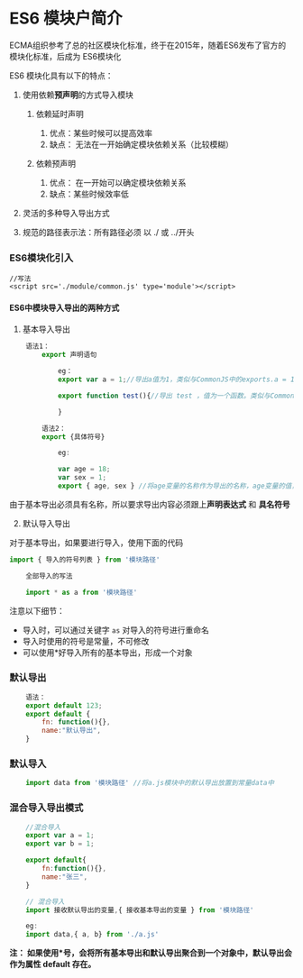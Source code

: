 # ES6 模块户简介

ECMA组织参考了总的社区模块化标准，终于在2015年，随着ES6发布了官方的模块化标准，后成为 ES6模块化

ES6 模块化具有以下的特点：

1. 使用依赖**预声明**的方式导入模块
    1. 依赖延时声明
        1. 优点：某些时候可以提高效率
        2. 缺点： 无法在一开始确定模块依赖关系（比较模糊）

    2. 依赖预声明
        1. 优点： 在一开始可以确定模块依赖关系
        2. 缺点：某些时候效率低

2. 灵活的多种导入导出方式
3. 规范的路径表示法：所有路径必须 以 ./ 或 ../开头

### ES6模块化引入

    //写法
    <script src='./module/common.js' type='module'></script>

#### ES6中模块导入导出的两种方式

1. 基本导入导出

```js
    语法1：
        export 声明语句

            eg：
            export var a = 1;//导出a值为1，类似与CommonJS中的exports.a = 1;

            export function test(){//导出 test ，值为一个函数。类似与CommonJS中的exports.test = function(){};

            }
```
```js
        语法2：
        export {具体符号}

            eg:

            var age = 18;
            var sex = 1;
            export { age, sex } //将age变量的名称作为导出的名称，age变量的值，作为导出的值
```
由于基本导出必须具有名称，所以要求导出内容必须跟上**声明表达式** 和 **具名符号**

2. 默认导入导出

对于基本导出，如果要进行导入，使用下面的代码

```js
import { 导入的符号列表 } from '模块路径'

```

```js
    全部导入的写法

    import * as a from '模块路径'

```

注意以下细节：
- 导入时，可以通过关键字 ```as``` 对导入的符号进行重命名
- 导入时使用的符号是常量，不可修改
- 可以使用*好导入所有的基本导出，形成一个对象

### 默认导出

```js
    语法：
    export default 123;
    export default {
        fn: function(){},
        name:"默认导出",
    }

```
### 默认导入

```js
    import data from '模块路径' //将a.js模块中的默认导出放置到常量data中

```

### 混合导入导出模式

```js
    //混合导入
    export var a = 1;
    export var b = 1;

    export default{
        fn:function(){},
        name:"张三",
    }

```

```js
    // 混合导入
    import 接收默认导出的变量,{ 接收基本导出的变量 } from '模块路径'

    eg:
    import data,{ a, b} from './a.js'

```

**注： 如果使用*号，会将所有基本导出和默认导出聚合到一个对象中，默认导出会作为属性 default 存在。**